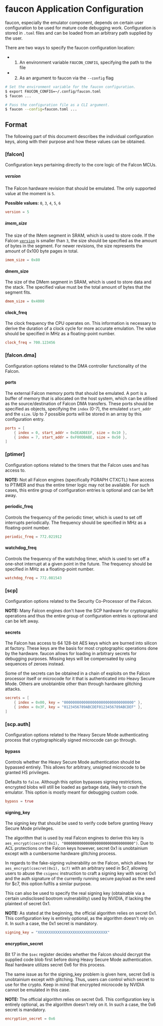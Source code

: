 # faucon Application Configuration

faucon, especially the emulator component, depends on certain user configuration to be
used for mature code debugging work. Configuration is stored in `.toml` files and can
be loaded from an arbitrary path supplied by the user.

There are two ways to specify the faucon configuration location:

* 1. An environment variable `FAUCON_CONFIG`, specifying the path to the file

* 2. As an argument to faucon via the `--config` flag

```sh
# Set the environment variable for the faucon configuration.
$ export FAUCON_CONFIG=~/.config/faucon.toml
$ faucon ...

# Pass the configuration file as a CLI argument.
$ faucon --config=faucon.toml ...
```

## Format

The following part of this document describes the individual configuration keys, along
with their purpose and how these values can be obtained.

### [falcon]

Configuration keys pertaining directly to the core logic of the Falcon MCUs.

##### version

The Falcon hardware revision that should be emulated. The only supported value at the
moment is `5`.

**Possible values:** `0`, `3`, `4`, `5`, `6`

```toml
version = 5
```

##### imem_size

The size of the IMem segment in SRAM, which is used to store code. If the Falcon
[`version`](#version) is smaller than `3`, the size should be specified as the
amount of bytes in the segment. For newer revisions, the size represents the amount of
0x100 byte pages in total.

```toml
imem_size = 0x80
```

#### dmem_size

The size of the DMem segment in SRAM, which is used to store data and the stack. The specified
value must be the total amount of bytes that the segment fits.

```toml
dmem_size = 0x4000
```

#### clock_freq

The clock frequency the CPU operates on. This information is necessary to derive the duration of
a clock cycle for more accurate emulation. The value should be specified in MHz as a floating-point
number.

```toml
clock_freq = 700.123456
```

### [falcon.dma]

Configuration options related to the DMA controller functionality of the Falcon.

#### ports

The external Falcon memory ports that should be emulated. A port is a buffer of memory that is allocated
on the host system, which can be utilised as the source/destination of Falcon DMA transfers. These ports
should be specified as objects, specifying the `index` (0-7), the emulated `start_addr` and the `size`.
Up to 7 possible ports will be stored in an array by this configuration entry.

```toml
ports = [
    { index = 0, start_addr = 0xDEADBEEF, size = 0x10 },
    { index = 7, start_addr = 0xF00DBABE, size = 0x50 },
]
```

### [ptimer]

Configuration options related to the timers that the Falcon uses and has access to.

**NOTE:** Not all Falcon engines (specifically PGRAPH CTXCTL) have access to PTIMER and thus the
entire timer logic may not be available. For such cases, this entire group of configuration entries
is optional and can be left away.

#### periodic_freq

Controls the frequency of the periodic timer, which is used to set off interrupts periodically. The
frequency should be specified in MHz as a floating-point number.

```toml
periodic_freq = 772.021912
```

#### watchdog_freq

Controls the frequency of the watchdog timer, which is used to set off a one-shot interrupt at a given
point in the future. The frequency should be specified in MHz as a floating-point number.

```toml
watchdog_freq = 772.081543
```

### [scp]

Configuration options related to the Security Co-Processor of the Falcon.

**NOTE:** Many Falcon engines don't have the SCP hardware for cryptographic operations and thus the
entire group of configuration entries is optional and can be left away.

#### secrets

The Falcon has access to 64 128-bit AES keys which are burned into silicon at factory. These keys are the
basis for most cryptographic operations done by the hardware. faucon allows for loading in arbitrary secrets
for debugging purposes. Missing keys will be compensated by using sequences of zeroes instead.

Some of the secrets can be obtained in a chain of exploits on the Falcon processor itself or microcode for it
that is authenticated into Heavy Secure Mode. Others are unobtainble other than through hardware glitching
attacks.

```toml
secrets = [
    { index = 0x00, key = "00000000000000000000000000000000" },
    { index = 0x3F, key = "0123456789ABCDEF0123456789ABCDEF" },
]
```

### [scp.auth]

Configuration options related to the Heavy Secure Mode authenticating process that cryptographically
signed microcode can go through.

#### bypass

Controls whether the Heavy Secure Mode authentication should be bypassed entirely. This allows for arbitrary,
unsigned microcode to be granted HS privileges.

Defaults to `false`. Although this option bypasses signing restrictions, encrypted blobs will still be loaded
as garbage data, likely to crash the emulator. This option is mostly meant for debugging custom code.

```toml
bypass = true
```

#### signing_key

The signing key that should be used to verify code before granting Heavy Secure Mode privileges.

The algorithm that is used by real Falcon engines to derive this key is
`aes_encrypt(csecret(0x1), "00000000000000000000000000000000")`. Due to ACL protections on the Falcon
keys however, secret 0x1 is unobtainium except with a cumbersome hardware glitching process.

In regards to the fake-signing vulnerability on the Falcon, which allows for `aes_encrypt(csecret(0x1), $c7)`
with an arbitrary seed in $c7, allowing users to abuse the `csigenc` instruction to craft a signing key with
secret 0x1 and the auth signature of the currently running secure payload as the seed for $c7, this option
fulfils a similar purpose.

This can also be used to specify the real signing key (obtainable via a certain undisclosed bootrom vulnerability)
used by NVIDIA, if lacking the plaintext of secret 0x1.

**NOTE:** As stated at the beginning, the official algorithm relies on secret 0x1. This configuration key is
entirely optional, as the algorithm doesn't rely on it. In such a case, the 0x1 secret is mandatory.

```toml
signing_key = "XXXXXXXXXXXXXXXXXXXXXXXXXXXXXXXX"
```

#### encryption_secret

Bit 17 in the `$sec` register decides whether the Falcon should decrypt the supplied code blob first before doing
Heavy Secure Mode authentication. Real hardware utilizes secret 0x6 for this process.

The same issue as for the signing_key problem is given here, secret 0x6 is unobtainium except with glitching.
Thus, users can control which secret to use for the crypto. Keep in mind that encrypted microcode by NVIDIA cannot
be emulated in this case.

**NOTE:** The official algorithm relies on secret 0x6. This configuration key is entirely optional, as the algorithm
doesn't rely on it. In such a case, the 0x6 secret is mandatory.

```toml
encryption_secret = 0x6
```

